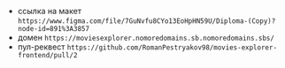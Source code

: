+ ссылка на макет `https://www.figma.com/file/7GuNvfu8CYo13EoHpHN59U/Diploma-(Copy)?node-id=891%3A3857`
+ домен `https://moviesexplorer.nomoredomains.sb.nomoredomains.sbs/`
+ пул-реквест `https://github.com/RomanPestryakov98/movies-explorer-frontend/pull/2`
